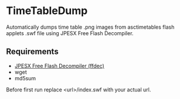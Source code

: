 # TimeTableDump
Automatically dumps time table .png images from asctimetables flash applets .swf file using JPESX Free Flash Decompiler.
## Requirements
- [JPESX Free Flash Decompiler (ffdec)](https://www.free-decompiler.com/flash/)
- wget
- md5sum

Before first run replace \<url>\/index.swf with your actual url.
